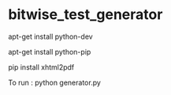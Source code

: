 bitwise_test_generator
======================

apt-get install python-dev

apt-get install python-pip

pip install xhtml2pdf

To run :
python generator.py 

